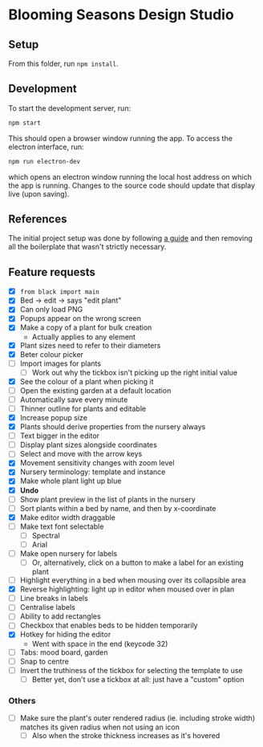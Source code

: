 # Blooming Seasons Design Studio

## Setup

From this folder, run `npm install`.

## Development

To start the development server, run:

```bash
npm start
```

This should open a browser window running the app.
To access the electron interface, run:

```bash
npm run electron-dev
```

which opens an electron window running the local host address on which the app is running.
Changes to the source code should update that display live (upon saving).

## References

The initial project setup was done by following [a guide](https://medium.com/folkdevelopers/the-ultimate-guide-to-electron-with-react-8df8d73f4c97) and then removing all the boilerplate that wasn't strictly necessary.

## Feature requests

- [x] `from black import main`
- [x] Bed -> edit -> says "edit plant"
- [x] Can only load PNG
- [x] Popups appear on the wrong screen
- [x] Make a copy of a plant for bulk creation
  - Actually applies to any element
- [x] Plant sizes need to refer to their diameters
- [x] Beter colour picker
- [ ] Import images for plants
  - [ ] Work out why the tickbox isn't picking up the right initial value
- [x] See the colour of a plant when picking it
- [ ] Open the existing garden at a default location
- [ ] Automatically save every minute
- [ ] Thinner outline for plants and editable
- [x] Increase popup size
- [x] Plants should derive properties from the nursery always
- [ ] Text bigger in the editor
- [ ] Display plant sizes alongside coordinates
- [ ] Select and move with the arrow keys
- [x] Movement sensitivity changes with zoom level
- [x] Nursery terminology: template and instance
- [x] Make whole plant light up blue
- [x] **Undo**
- [ ] Show plant preview in the list of plants in the nursery
- [ ] Sort plants within a bed by name, and then by x-coordinate
- [x] Make editor width draggable
- [ ] Make text font selectable
  - [ ] Spectral
  - [ ] Arial
- [ ] Make open nursery for labels
  - [ ] Or, alternatively, click on a button to make a label for an existing plant
- [ ] Highlight everything in a bed when mousing over its collapsible area
- [x] Reverse highlighting: light up in editor when moused over in plan
- [ ] Line breaks in labels
- [ ] Centralise labels
- [ ] Ability to add rectangles
- [ ] Checkbox that enables beds to be hidden temporarily
- [x] Hotkey for hiding the editor
  - Went with space in the end (keycode 32)
- [ ] Tabs: mood board, garden
- [ ] Snap to centre
- [ ] Invert the truthiness of the tickbox for selecting the template to use
  - [ ] Better yet, don't use a tickbox at all: just have a "custom" option

### Others

- [ ] Make sure the plant's outer rendered radius (ie. including stroke width) matches its given radius when not using an icon
  - [ ] Also when the stroke thickness increases as it's hovered
